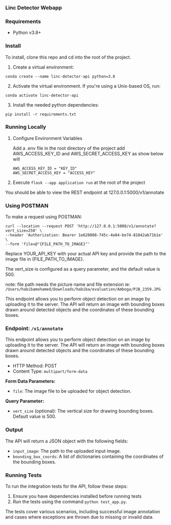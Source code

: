 ### Linc Detector Webapp

### Requirements
- Python v3.8+

### Install
To install, clone this repo and cd into the root of the project.

1) Create a virtual environment:

```conda create --name linc-detector-api python=3.8```

2) Activate the virtual environment. If you're using a Unix-based OS, run:

```conda activate linc-detector-api```

3) Install the needed python dependencies:

```pip install -r requirements.txt```

### Running Locally

1. Configure Environment Variables

    Add a .env file in the root directory of the project add AWS_ACCESS_KEY_ID and AWS_SECRET_ACCESS_KEY as show below will

    ```buildoutcfg
    AWS_ACCESS_KEY_ID = "KEY_ID"
    AWS_SECRET_ACCESS_KEY = "ACCESS_KEY"
    ```

2. Execute ```flask --app application run``` at the root of the project

You should be able to view the REST endpoint at 127.0.0.1:5000/v1/annotate

### Using POSTMAN

To make a request using POSTMAN:

```
curl --location --request POST 'http://127.0.0.1:5000/v1/annotate?vert_size=250' \
--header 'Authorization: Bearer 1e620008-745c-4e84-be74-81042ab71b1e' \
--form 'file=@"{FILE_PATH_TO_IMAGE}"'
```

Replace YOUR_API_KEY with your actual API key and provide the path to the image file in {FILE_PATH_TO_IMAGE}.

The vert_size is configured as a query parameter, and the default value is 500.

note: file path needs the picture name and file extension ie: `/Users/habibamohamed/Downloads/habiba/evaluation/Amboga/PJB_2359.JPG`

This endpoint allows you to perform object detection on an image by uploading it to the server. The API will return an image with bounding boxes drawn around detected objects and the coordinates of these bounding boxes.

### Endpoint: `/v1/annotate`

This endpoint allows you to perform object detection on an image by uploading it to the server. The API will return an image with bounding boxes drawn around detected objects and the coordinates of these bounding boxes.

- HTTP Method: POST
- Content Type: `multipart/form-data`

**Form Data Parameters:**
- `file`: The image file to be uploaded for object detection.

**Query Parameter:**
- `vert_size` (optional): The vertical size for drawing bounding boxes. Default value is 500.

### Output

The API will return a JSON object with the following fields:

- `input_image`: The path to the uploaded input image.
- `bounding_box_coords`: A list of dictionaries containing the coordinates of the bounding boxes.


### Running Tests

To run the integration tests for the API, follow these steps:

1. Ensure you have dependencies installed before running tests
2. Run the tests using the command `python test_app.py`.

The tests cover various scenarios, including successful image annotation and cases where exceptions are thrown due to missing or invalid data.

